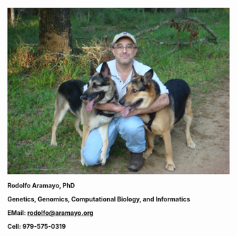 ![](https://github.com/raramayo/Rodolfo_Aramayo/blob/main/assets/Rodolfo_Pic.png?raw=true "Rodolfo Aramayo, PhD")

**Rodolfo Aramayo, PhD**

**Genetics, Genomics, Computational Biology, and Informatics**

**EMail: rodolfo@aramayo.org**

**Cell: 979-575-0319**
